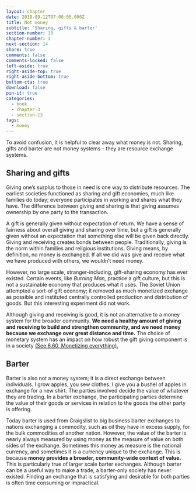 ```yaml
---
layout: chapter
date: 2018-09-12T07:00:00.000Z
title: Not money
subtitle: 'Sharing, gifts & barter'
section-number: 13
chapter-number: 3
next-section: 14
share: true
comments: false
comments-locked: false
left-aside: true
right-aside-top: true
right-aside-bottom: true
bottom-cta: true
download: false
pin-it: true
categories:
  - book
  - chapter-3
  - section-13
tags:
  - money
---
```

To avoid confusion, it is helpful to clear away what money is not.
Sharing, gifts and barter are not money systems – they are resource
exchange systems.

## Sharing and gifts

Giving one’s surplus to those in need is one way to distribute
resources. The earliest societies functioned as sharing and gift
economies, much like families do today; everyone participates in
working and shares what they have. The difference between giving
and sharing is that giving assumes ownership by one party to the
transaction.

A gift is generally given without expectation of return. We have a
sense of fairness about overall giving and sharing over time, but a
gift is generally given without an expectation that something else will
be given back directly. Giving and receiving creates bonds between
people. Traditionally, giving is the norm within families and religious
institutions. Giving means, by definition, no money is exchanged. If
all we did was give and receive what we have produced with others,
we wouldn’t need money.

However, no large scale, stranger-including, gift-sharing economy has
ever existed. Certain events, like _Burning Man,_ practice a gift culture,
but this is not a sustainable economy that produces what it uses. The
Soviet Union attempted a sort-of gift economy; it removed as much
monetized exchange as possible and instituted centrally controlled
production and distribution of goods. But this interesting experiment
did not work.

Although giving and receiving is good, it is not an alternative to
a money system for the broader community. **We need a healthy
amount of giving and receiving to build and strengthen community, and we need money because we exchange over great
 distance and time.**
 The choice of monetary system has an impact
on how robust the gift giving component is in a society [(See 6.60,
Monetizing everything).](https://usmoney.us/book/chapter-6/section-60)

## Barter

Barter is also not a money system; it is a direct exchange between
individuals. I grow apples, you sew clothes. I give you a bushel
of apples in exchange for a new shirt. The parties involved decide
the value of whatever they are trading. In a barter exchange, the
participating parties determine the value of their goods or services in
relation to the goods the other party is offering.

Today barter is used from Craigslist to big business barter exchanges
to nations exchanging a commodity, such as oil they have in excess
supply, for the bulk commodities of another nation. However, the
value of the barter is nearly always measured by using money as the
measure of value on both sides of the exchange. Sometimes this
money as measure is the national currency, and sometimes it is a
currency unique to the exchange. This is because **money provides a
broader, community-wide context of value.** This is particularly true
of larger scale barter exchanges. Although barter can be a useful way
to make a trade, a barter-only society has never existed. Finding an
exchange that is satisfying and desirable for both parties is often time
consuming or impractical.

